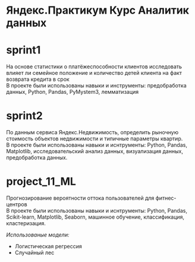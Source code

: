 # Яндекс.Практикум Курс Аналитик данных

# sprint1
На основе статистики о платёжеспособности клиентов исследовать влияет ли семейное положение и количество детей клиента на факт возврата кредита в срок  
В проекте были использованы навыки и инструменты: предобработка данных, Python, Pandas, PyMystem3, лемматизация

# sprint2
По данным сервиса Яндекс.Недвижимость, определить рыночную стоимость объектов недвижимости и типичные параметры квартир.  
В проекте были использованы навыки и иснтрументы: Python, Pandas, Matplotlib, исследовательский анализ данных, визуализация данных, предобработка данных.

# project_11_ML
Прогнозирование вероятности оттока пользователей для фитнес-центров  
В проекте были использованы навыки и иснтрументы: Python, Pandas, Scikit-learn, Matplotlib, Seaborn, машинное обучение, 
классификация, кластеризация.  

*Использованые модели:*
  - Логистическая регрессия
  - Случайный лес
